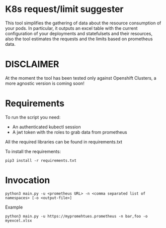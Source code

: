 # K8s request/limit suggester

This tool simplifies the gathering of data about the resource consumption of your pods.
In particular, it outputs an excel table with the current configuration of your deployments and statefulsets and their resources, also the tool estimates the requests and the limits based on prometheus data.

# DISCLAIMER
At the moment the tool has been tested only against Openshift Clusters, a more agnostic version is coming soon!

# Requirements
To run the script you need:
* An authenticated kubectl session
* A jwt token with the roles to grab data from prometheus

All the required libraries can be found in requirements.txt

To install the requirements:
```commandline
pip3 install -r requirements.txt
```

# Invocation
```commandline
python3 main.py -u <prometheus URL> -n <comma separated list of namespaces> [-o <output-file>]
```
Example
```commandline
python3 main.py -u https://mypromehtues.prometheus -n bar,foo -o myexcel.xlsx
```
